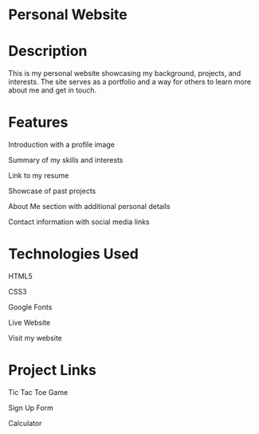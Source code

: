 # Personal Website

# Description

This is my personal website showcasing my background, projects, and interests. The site serves as a portfolio and a way for others to learn more about me and get in touch.

# Features

Introduction with a profile image

Summary of my skills and interests

Link to my resume

Showcase of past projects

About Me section with additional personal details

Contact information with social media links

# Technologies Used

HTML5

CSS3

Google Fonts

Live Website

Visit my website

# Project Links

Tic Tac Toe Game

Sign Up Form

Calculator
